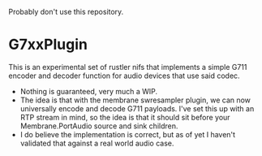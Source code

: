 Probably don't use this repository.


# G7xxPlugin

This is an experimental set of rustler nifs that implements a simple G711 encoder and decoder function for audio devices that use said codec.

- Nothing is guaranteed, very much a WIP.
- The idea is that with the membrane swresampler plugin, we can now universally encode and decode G711 payloads. I've set this up with an RTP stream in mind, so the idea is that it should sit before your Membrane.PortAudio source and sink children.
- I do believe the implementation is correct, but as of yet I haven't validated that against a real world audio case.

